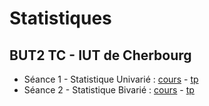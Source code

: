 # Statistiques

## BUT2 TC - IUT de Cherbourg

- Séance 1 - Statistique Univarié : [cours](seance1--stat-uni) - [tp](seance1--demande)
- Séance 2 - Statistique Bivarié : [cours](seance2--stat-bi) - [tp](seance2--demande)


